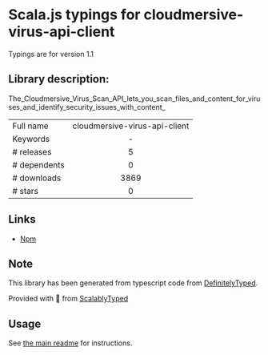 
# Scala.js typings for cloudmersive-virus-api-client

Typings are for version 1.1

## Library description:
The_Cloudmersive_Virus_Scan_API_lets_you_scan_files_and_content_for_viruses_and_identify_security_issues_with_content_

|                    |                 |
| ------------------ | :-------------: |
| Full name          | cloudmersive-virus-api-client |
| Keywords           | - |
| # releases         | 5 |
| # dependents       | 0 |
| # downloads        | 3869 |
| # stars            | 0 |

## Links
- [Npm](https://www.npmjs.com/package/cloudmersive-virus-api-client)
    


## Note
This library has been generated from typescript code from [DefinitelyTyped](https://definitelytyped.org).

Provided with :purple_heart: from [ScalablyTyped](https://github.com/oyvindberg/ScalablyTyped)

## Usage
See [the main readme](../../readme.md) for instructions.


